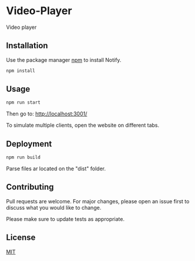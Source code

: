 # Video-Player
Video player

## Installation

Use the package manager [npm](https://www.npmjs.com/) to install Notify.

```bash
npm install 
```

## Usage

```bash
npm run start
```
Then go to: [http://localhost:3001/](http://localhost:3001/)

To simulate multiple clients, open the website on different tabs.

## Deployment

```bash
npm run build
```
Parse files ar located on the "dist" folder.

## Contributing
Pull requests are welcome. For major changes, please open an issue first to discuss what you would like to change.

Please make sure to update tests as appropriate.

## License
[MIT](https://choosealicense.com/licenses/mit/)
